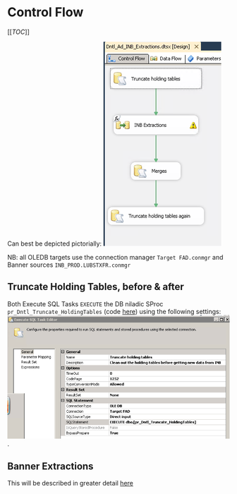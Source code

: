 # Control Flow

[[_TOC_]]

Can best be depicted pictorially:
 ![Control_Flow.png](/.attachments/Control_Flow-58d77829-9354-4d02-b523-37a460f9f0af.png)

NB: all OLEDB targets use the connection manager `Target FAD.conmgr` and Banner sources `INB_PROD.LUBSTXFR.conmgr`

## Truncate Holding Tables, before & after

Both Execute SQL Tasks `EXECUTE` the DB niladic SProc `pr_Dntl_Truncate_HoldingTables` (code [here](https://universityofleeds.visualstudio.com/FAD/FAD%20Team/_git/FAD-SSDT?path=%2FFAD%2Fdbo%2FStored%20Procedures%2Fpr_Dntl_Truncate_HoldingTables.sql&version=GBmaster)) using the following settings:
 ![Dentatl_admish_trunc_H_Table.PNG](/.attachments/Dentatl_admish_trunc_H_Table-648b7c5b-56a3-42a5-8806-2ad305fa1e42.PNG).

## Banner Extractions

This will be described in greater detail [here](/Intro/SSIS-Package/Logical-Data-Map)